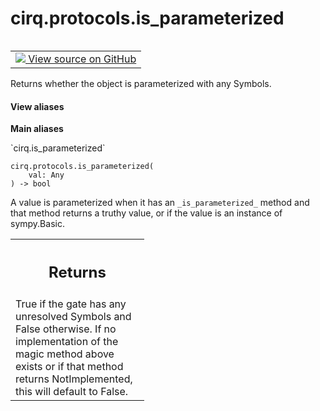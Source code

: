 <div itemscope itemtype="http://developers.google.com/ReferenceObject">
<meta itemprop="name" content="cirq.protocols.is_parameterized" />
<meta itemprop="path" content="Stable" />
</div>

# cirq.protocols.is_parameterized

<!-- Insert buttons and diff -->

<table class="tfo-notebook-buttons tfo-api" align="left">

<td>
  <a target="_blank" href="https://github.com/quantumlib/cirq/tree/master/cirq/protocols/resolve_parameters.py">
    <img src="https://www.tensorflow.org/images/GitHub-Mark-32px.png" />
    View source on GitHub
  </a>
</td>
</table>



Returns whether the object is parameterized with any Symbols.

<section class="expandable">
  <h4 class="showalways">View aliases</h4>
  <p>
<b>Main aliases</b>
<p>`cirq.is_parameterized`</p>
</p>
</section>

<pre class="devsite-click-to-copy prettyprint lang-py tfo-signature-link">
<code>cirq.protocols.is_parameterized(
    val: Any
) -> bool
</code></pre>



<!-- Placeholder for "Used in" -->

A value is parameterized when it has an `_is_parameterized_` method and
that method returns a truthy value, or if the value is an instance of
sympy.Basic.

<!-- Tabular view -->
 <table class="responsive fixed orange">
<colgroup><col width="214px"><col></colgroup>
<tr><th colspan="2"><h2 class="add-link">Returns</h2></th></tr>
<tr class="alt">
<td colspan="2">
True if the gate has any unresolved Symbols
and False otherwise. If no implementation of the magic
method above exists or if that method returns NotImplemented,
this will default to False.
</td>
</tr>

</table>

